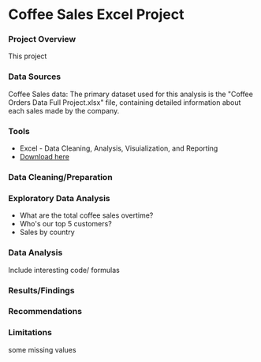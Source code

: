 # Coffee Sales Excel Project

### Project Overview

This project

### Data Sources

Coffee Sales data: The primary dataset used for this analysis is the "Coffee Orders Data Full Project.xlsx" file, containing detailed information about each sales made by the company. 

### Tools

- Excel - Data Cleaning, Analysis, Visuialization, and Reporting
- [Download here](https://lccuny-my.sharepoint.com/:x:/g/personal/ali_jabbi_lc_cuny_edu/Ee6jMMWxSudIiwlWnoMUbc4BVp2U4zi3C7giXrqEMDEJbA?e=xhYaw7)

### Data Cleaning/Preparation








### Exploratory Data Analysis
- What are the total coffee sales overtime?
- Who's our top 5 customers?
- Sales by country

### Data Analysis

Include interesting code/ formulas




### Results/Findings






### Recommendations






### Limitations
some missing values



